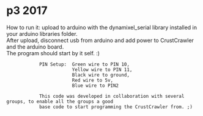 # p3 2017
 How to run it: upload to arduino with the dynamixel_serial library installed in your arduino libraries folder.                       
                After upload, disconnect usb from arduino and add power to CrustCrawler and the arduino board.                        
                The program should start by it self. :)                                                                               
                                                                                                                                      
                PIN Setup:  Green wire to PIN 10,                                                                                     
                            Yellow wire to PIN 11,                                                                                    
                            Black wire to ground,                                                                                     
                            Red wire to 5v,                                                                                           
                            Blue wire to PIN2                                                                
                                                                                                             
                This code was developed in collaboration with several groups, to enable all the groups a good
                base code to start programming the CrustCrawler from. ;)  

